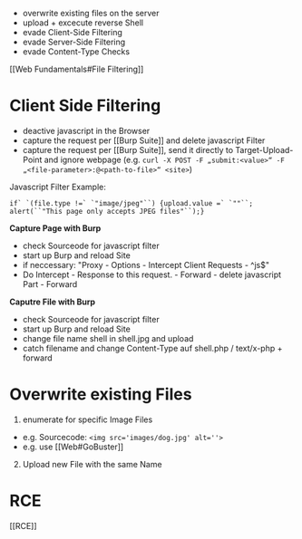 - overwrite existing files on the server
- upload + excecute reverse Shell
- evade Client-Side Filtering
- evade Server-Side Filtering
- evade Content-Type Checks

[[Web Fundamentals#File Filtering]]


# Client Side Filtering

- deactive javascript in the Browser
- capture the request per [[Burp Suite]] and delete javascript Filter
- capture the request per [[Burp Suite]], send it directly to Target-Upload-Point and ignore webpage (e.g. `curl -X POST -F „submit:<value>“ -F „<file-parameter>:@<path-to-file>“ <site>`)

Javascript Filter Example:
```
if` `(file.type !=` `"image/jpeg"``) {upload.value =` `""``; alert(``"This page only accepts JPEG files"``);}
```


**Capture Page with Burp**
- check Sourceode for javascript filter
- start up Burp and reload Site
- if neccessary: "Proxy - Options - Intercept Client Requests - ^js$"
- Do Intercept - Response to this request. - Forward - delete javascript Part - Forward

**Caputre File with Burp**

- check Sourceode for javascript filter
- start up Burp and reload Site
- change file name shell in shell.jpg and upload
- catch filename and change Content-Type auf shell.php / text/x-php + forward



# Overwrite existing Files



1. enumerate for specific Image Files
  - e.g. Sourcecode: `<img src='images/dog.jpg' alt=''>` 
  - e.g. use [[Web#GoBuster]]
2. Upload new File with the same Name


# RCE

[[RCE]]